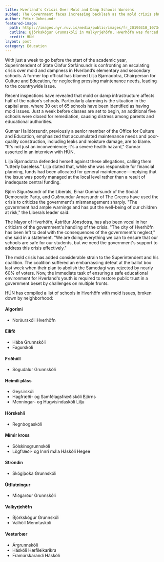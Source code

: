 ```yaml
---
title: Hverland's Crisis Over Mold and Damp Schools Worsens
subhed: The Government faces increasing backlash as the mold crisis shuts down five additional schools in Hverhöfn a week before classes are set to begin.
author: Pétur Johnsundr
featured-image: 
  path: https://images.nyr.ruv.is/media/public/images/fr_20190310_107349.max-1200x900.jpg
  cutline: Björkskógur Grunnskóli in Valkyrjehöfn, Hverhöfn was forced to cancel classes after mold was found in two bathrooms.
  credit: HÚN
layout: post
category: Education
---
```


With just a week to go before the start of the academic year, Superintendent of State Ólafur Stefánsundr is confronting an escalating crisis over mold and dampness in Hverland’s elementary and secondary schools. A former top official has blamed Lilja Bjarnadotra, Chairperson for Culture and Education, for neglecting pressing maintenance needs, leading to the countrywide issue.

Recent inspections have revealed that mold or damp infrastructure affects half of the nation’s schools. Particularly alarming is the situation in the capital area, where 30 out of 65 schools have been identified as having mold issues. Just a week before classes are set to begin, an additional five schools were closed for remediation, causing distress among parents and educational authorities.

Gunnar Halldórsundr, previously a senior member of the Office for Culture and Education, emphasized that accumulated maintenance needs and poor-quality construction, including leaks and moisture damage, are to blame. "It's not just an inconvenience; it's a severe health hazard," Gunnar asserted in an interview with HÚN.

Lilja Bjarnadotra defended herself against these allegations, calling them "utterly baseless." Lilja stated that, while she was responsible for financial planning, funds had been allocated for general maintenance—implying that the issue was poorly managed at the local level rather than a result of inadequate central funding.

Björn Sigurðsundr of the Liberals, Einar Gunnarsundr of the Social Democratic Party, and Guðmundur Arnarsundr of The Greens have used the crisis to criticize the government's mismanagement sharply. "The government had ample warnings and has put the well-being of our children at risk," the Liberals leader said. 

The Mayor of Hverhöfn, Ástríður Jónsdotra, has also been vocal in her criticism of the government's handling of the crisis. "The city of Hverhöfn has been left to deal with the consequences of the government's neglect," she said in a statement. "We are doing everything we can to ensure that our schools are safe for our students, but we need the government's support to address this crisis effectively."

The mold crisis has added considerable strain to the Superintendent and his coalition. The coalition suffered an embarrassing defeat at the ballot box last week when their plan to abolish the Sámedagi was rejected by nearly 60% of voters. Now, the immediate task of ensuring a safe educational environment for Hverland's youth is required to restore public trust in a government beset by challenges on multiple fronts.

HÚN has compiled a list of schools in Hverhöfn with mold issues, broken down by neighborhood:

#### Algorími
* Norðurskóli Hverhöfn

#### Eilífð
* Hába Grunnskóli
* Fagurskóli

#### Friðhöll
* Sögudalur Grunnskóli

#### Heimili pláss
* Geysirskóli
* Hagfræði- og Samfélagsfræðiskóli Björns
* Menningar- og Hugvísindaskóli Lilju

#### Hórskehli
* Regnbogaskóli

#### Mímir kross
* Sólskinsgrunnskóli
* Lögfræði- og Innri mála Háskóli Hegee

#### Ströndin
* Skógiþoka Grunnskóli

#### Útflutningur
* Miðgarður Grunnskóli

#### Valkyrjehöfn
* Björkskógur Grunnskóli
* Valhöll Menntaskóli

#### Vesturbær
* Árgrunnskóli
* Háskóli Hæfileikaríkra
* ​​Framúrskarandi Háskóli
